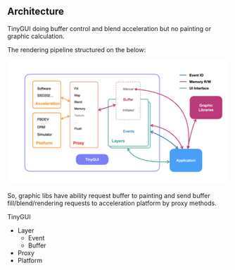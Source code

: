 ## Architecture

TinyGUI doing buffer control and blend acceleration but no painting or graphic calculation. 

The rendering pipeline structured on the below:

![](images/architeture/architeture.001.png "architecture")

So, graphic libs have ability request buffer to painting and send buffer fill/blend/rendering requests to acceleration platform by proxy methods.


TinyGUI
  - Layer
    - Event
    - Buffer
  - Proxy 
  - Platform
